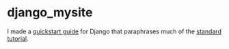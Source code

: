 # django_mysite

I made a [quickstart guide](https://docs.google.com/document/d/1zezjqOkSx5DHe_deMQU0ewxJtnWSIKbGHzP7udi-rco/edit?usp=sharing) for Django that paraphrases much of the [standard tutorial](https://docs.djangoproject.com/en/1.10/intro/tutorial01/).
